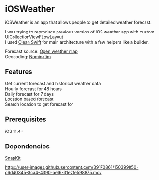 # iOSWeather

iOSWeather is an app that allows people to get detailed weather forecast.

I was trying to reproduce previous version of iOS weather app with custom UICollectionViewFLowLayout\
I used [Clean Swift](https://clean-swift.com) for main architecture
with a few helpers like a builder.

Forecast source: [Open weather map](https://openweathermap.org/api)\
Geocoding: [Nominatim](https://nominatim.org/release-docs/latest/)


## Features
Get current forecast and historical weather data\
Hourly forecast for 48 hours\
Daily forecast for 7 days\
Location based forecast\
Search location to get forecast for
## Prerequisites
iOS 11.4+


## Dependencies
[SnapKit](https://github.com/SnapKit/SnapKit)






https://user-images.githubusercontent.com/39170861/150399850-c6d40345-8ca4-4390-ae16-31e2fe598875.mov




